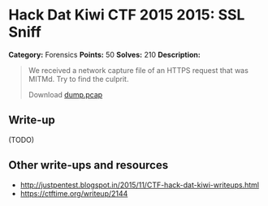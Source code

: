 # Hack Dat Kiwi CTF 2015 2015: SSL Sniff

**Category:** Forensics
**Points:** 50
**Solves:** 210
**Description:**

> We received a network capture file of an HTTPS request that was MITMd. Try to find the culprit.
> 
> Download [dump.pcap](./dump.pcap)


## Write-up

(TODO)

## Other write-ups and resources

* <http://justpentest.blogspot.in/2015/11/CTF-hack-dat-kiwi-writeups.html>
* <https://ctftime.org/writeup/2144>
